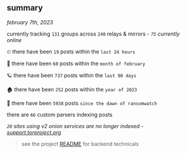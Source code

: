 
## summary
_february 7th, 2023_

currently tracking `131` groups across `240` relays & mirrors - _`75` currently online_

⏲ there have been `19` posts within the `last 24 hours`

🦈 there have been `60` posts within the `month of february`

🪐 there have been `737` posts within the `last 90 days`

🏚 there have been `252` posts within the `year of 2023`

🦕 there have been `5938` posts `since the dawn of ransomwatch`

there are `66` custom parsers indexing posts

_`20` sites using v2 onion services are no longer indexed - [support.torproject.org](https://support.torproject.org/onionservices/v2-deprecation/)_

> see the project [README](https://github.com/joshhighet/ransomwatch#ransomwatch--) for backend technicals
